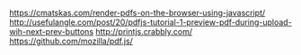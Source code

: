 https://cmatskas.com/render-pdfs-on-the-browser-using-javascript/
http://usefulangle.com/post/20/pdfjs-tutorial-1-preview-pdf-during-upload-wih-next-prev-buttons
http://printjs.crabbly.com/
https://github.com/mozilla/pdf.js/
